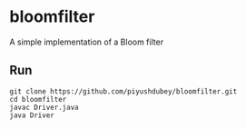 # bloomfilter
A simple implementation of a Bloom filter

## Run
```
git clone https://github.com/piyushdubey/bloomfilter.git
cd bloomfilter
javac Driver.java
java Driver
```

